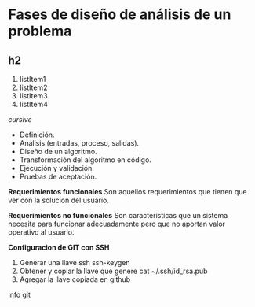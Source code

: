 # **Fases de diseño de análisis de un problema**

## h2

1. listItem1
2. listItem2
3. listItem3
4. listItem4

*cursive*

* Definición.
* Análisis (entradas, proceso, salidas).
* Diseño de un algoritmo.
* Transformación del algoritmo en código.
* Ejecución y validación.
* Pruebas de aceptación.

**Requerimientos funcionales**
Son aquellos requerimientos que tienen que ver con la solucion del usuario.

**Requerimientos no funcionales**
Son caracteristicas que un sistema necesita para funcionar adecuadamente pero que no aportan valor operativo al usuario.

**Configuracion de GIT con SSH**
1. Generar una llave ssh
    ssh-keygen
2. Obtener y copiar la llave que genere
    cat ~/.ssh/id_rsa.pub
3. Agregar la llave copiada en github

info [git](https://git-scm.com/book/es/v2/Git-en-el-Servidor-Generando-tu-clave-p%C3%BAblica-SSH)
